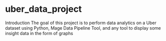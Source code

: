 # uber_data_project

Introduction
The goal of this project is to perform data analytics on a Uber dataset using Python, Mage Data Pipeline Tool, and any tool to display some insight data in the form of graphs


